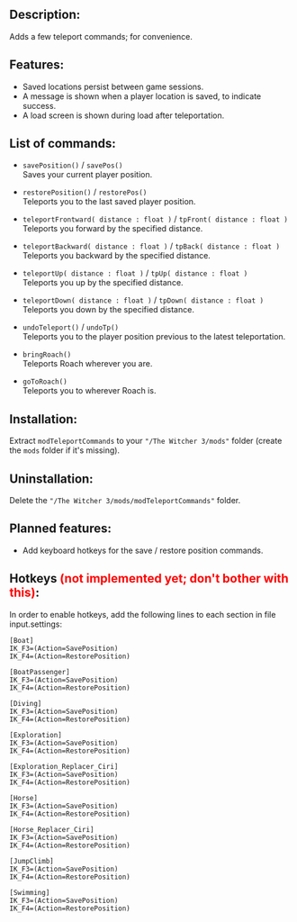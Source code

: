 ## Description:

Adds a few teleport commands; for convenience.

## Features:

- Saved locations persist between game sessions.
- A message is shown when a player location is saved, to indicate success.
- A load screen is shown during load after teleportation.

## List of commands:

- `savePosition()` / `savePos()`  
  Saves your current player position.

- `restorePosition()` / `restorePos()`  
  Teleports you to the last saved player position.

- `teleportFrontward( distance : float )` / `tpFront( distance : float )`  
  Teleports you forward by the specified distance.

- `teleportBackward( distance : float )` / `tpBack( distance : float )`  
  Teleports you backward by the specified distance.

- `teleportUp( distance : float )` / `tpUp( distance : float )`  
  Teleports you up by the specified distance.

- `teleportDown( distance : float )` / `tpDown( distance : float )`  
  Teleports you down by the specified distance.

- `undoTeleport()` / `undoTp()`  
  Teleports you to the player position previous to the latest teleportation.

- `bringRoach()`  
  Teleports Roach wherever you are.

- `goToRoach()`  
  Teleports you to wherever Roach is.

## Installation:

Extract `modTeleportCommands` to your `"/The Witcher 3/mods"` folder (create the `mods` folder if it's missing).

## Uninstallation:

Delete the `"/The Witcher 3/mods/modTeleportCommands"` folder.

## Planned features:

- Add keyboard hotkeys for the save / restore position commands.

## Hotkeys <span style="color:red">**(not implemented yet; don't bother with this)**</span>:

In order to enable hotkeys, add the following lines to each section in file input.settings:

```
[Boat]
IK_F3=(Action=SavePosition)
IK_F4=(Action=RestorePosition)

[BoatPassenger]
IK_F3=(Action=SavePosition)
IK_F4=(Action=RestorePosition)

[Diving]
IK_F3=(Action=SavePosition)
IK_F4=(Action=RestorePosition)

[Exploration]
IK_F3=(Action=SavePosition)
IK_F4=(Action=RestorePosition)

[Exploration_Replacer_Ciri]
IK_F3=(Action=SavePosition)
IK_F4=(Action=RestorePosition)

[Horse]
IK_F3=(Action=SavePosition)
IK_F4=(Action=RestorePosition)

[Horse_Replacer_Ciri]
IK_F3=(Action=SavePosition)
IK_F4=(Action=RestorePosition)

[JumpClimb]
IK_F3=(Action=SavePosition)
IK_F4=(Action=RestorePosition)

[Swimming]
IK_F3=(Action=SavePosition)
IK_F4=(Action=RestorePosition)
```

